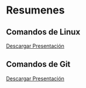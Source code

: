 # Resumenes

## Comandos de Linux
[Descargar Presentación](https://raw.githubusercontent.com/kennethrdzg/proyectosAcademiaJava/main/semana-1/resumenes/linux/ComandosLinux.pdf)

## Comandos de Git
[Descargar Presentación](https://raw.githubusercontent.com/kennethrdzg/proyectosAcademiaJava/main/semana-1/resumenes/git/ComandosGit.pdf)
